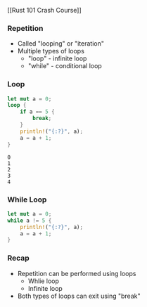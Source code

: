 
[[Rust 101 Crash Course]]

### Repetition
- Called "looping" or "iteration"
- Multiple types of loops
	- "loop" - infinite loop
	- "while" - conditional loop

### Loop
```rust
let mut a = 0;
loop {
	if a == 5 {
		break;
	}
	println!("{:?}", a);
	a = a + 1;
}
```
```text
0
1
2
3
4
```

### While Loop
```rust
let mut a = 0;
while a != 5 {
	println!("{:?}", a);
	a = a + 1;
}
```

### Recap
- Repetition can be performed using loops
	- Whlie loop
	- Infinite loop
- Both types of loops can exit using "break"
